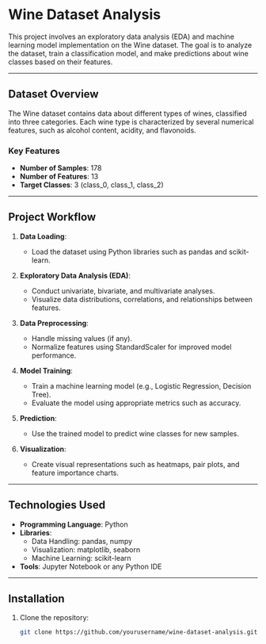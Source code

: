 # Wine Dataset Analysis

This project involves an exploratory data analysis (EDA) and machine learning model implementation on the Wine dataset. The goal is to analyze the dataset, train a classification model, and make predictions about wine classes based on their features.

---

## Dataset Overview

The Wine dataset contains data about different types of wines, classified into three categories. Each wine type is characterized by several numerical features, such as alcohol content, acidity, and flavonoids.

### Key Features

- **Number of Samples**: 178
- **Number of Features**: 13
- **Target Classes**: 3 (class_0, class_1, class_2)

---

## Project Workflow

1. **Data Loading**:
   - Load the dataset using Python libraries such as pandas and scikit-learn.

2. **Exploratory Data Analysis (EDA)**:
   - Conduct univariate, bivariate, and multivariate analyses.
   - Visualize data distributions, correlations, and relationships between features.

3. **Data Preprocessing**:
   - Handle missing values (if any).
   - Normalize features using StandardScaler for improved model performance.

4. **Model Training**:
   - Train a machine learning model (e.g., Logistic Regression, Decision Tree).
   - Evaluate the model using appropriate metrics such as accuracy.

5. **Prediction**:
   - Use the trained model to predict wine classes for new samples.

6. **Visualization**:
   - Create visual representations such as heatmaps, pair plots, and feature importance charts.

---

## Technologies Used

- **Programming Language**: Python
- **Libraries**:
  - Data Handling: pandas, numpy
  - Visualization: matplotlib, seaborn
  - Machine Learning: scikit-learn
- **Tools**: Jupyter Notebook or any Python IDE

---

## Installation

1. Clone the repository:
   ```bash
   git clone https://github.com/yourusername/wine-dataset-analysis.git
